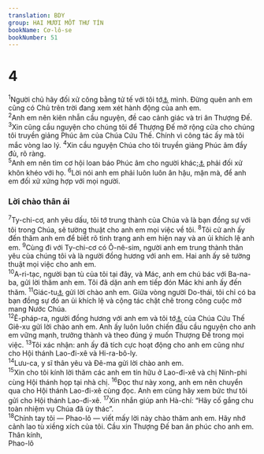 ```yaml
---
translation: BDY
group: HAI MƯƠI MỐT THƯ TÍN
bookName: Cơ-lô-se 
bookNumber: 51
---
```


<div class="title"><h1>4</h1></div>
<span class="verse co_4_1"><sup>1</sup>Người chủ hãy đối xử công bằng tử tế với tôi tớ<a href="#" data-toggle="tooltip" data-placement="bottom" title="Ctd nô lệ">⚓</a> mình. Đừng quên anh em cũng có Chủ trên trời đang xem xét hành động của anh em.<br/></span>
<span class="verse co_4_2"><sup>2</sup>Anh em nên kiên nhẫn cầu nguyện, đề cao cảnh giác và tri ân Thượng Đế. </span>
<span class="verse co_4_3"><sup>3</sup>Xin cũng cầu nguyện cho chúng tôi để Thượng Đế mở rộng cửa cho chúng tôi truyền giảng Phúc âm của Chúa Cứu Thế. Chính vì công tác ấy mà tôi mắc vòng lao lý. </span>
<span class="verse co_4_4"><sup>4</sup>Xin cầu nguyện Chúa cho tôi truyền giảng Phúc âm đầy đủ, rõ ràng.<br/></span>
<span class="verse co_4_5"><sup>5</sup>Anh em nên tìm cơ hội loan báo Phúc âm cho người khác;<a href="#" data-toggle="tooltip" data-placement="bottom" title="Nt hãy lợi dụng thì giờ">⚓</a> phải đối xử khôn khéo với họ. </span>
<span class="verse co_4_6"><sup>6</sup>Lời nói anh em phải luôn luôn ân hậu, mặn mà, để anh em đối xử xứng hợp với mọi người.</span>
<div class="title"><h3>Lời chào thân ái</h3></div>
<span class="verse co_4_7"><sup>7</sup>Ty-chi-cơ, anh yêu dấu, tôi tớ trung thành của Chúa và là bạn đồng sự với tôi trong Chúa, sẽ tường thuật cho anh em mọi việc về tôi. </span>
<span class="verse co_4_8"><sup>8</sup>Tôi cử anh ấy đến thăm anh em để biết rõ tình trạng anh em hiện nay và an ủi khích lệ anh em. </span>
<span class="verse co_4_9"><sup>9</sup>Cùng đi với Ty-chi-cơ có Ô-nê-sim, người anh em trung thành thân yêu của chúng tôi và là người đồng hương với anh em. Hai anh ấy sẽ tường thuật mọi việc cho anh em.<br/></span>
<span class="verse co_4_10"><sup>10</sup>A-ri-tạc, người bạn tù của tôi tại đây, và Mác, anh em chú bác với Ba-na-ba, gửi lời thăm anh em. Tôi đã dặn anh em tiếp đón Mác khi anh ấy đến thăm. </span>
<span class="verse co_4_11"><sup>11</sup>Giác-tu<a href="#" data-toggle="tooltip" data-placement="bottom" title="Người này cũng có tên là Giê-xu">⚓</a> gửi lời chào anh em. Giữa vòng người Do-thái, tôi chỉ có ba bạn đồng sự đó an ủi khích lệ và cộng tác chặt chẽ trong công cuộc mở mang Nước Chúa.<br/></span>
<span class="verse co_4_12"><sup>12</sup>Ê-pháp-ra, người đồng hương với anh em và tôi tớ<a href="#" data-toggle="tooltip" data-placement="bottom" title="Ctd nô lệ">⚓</a> của Chúa Cứu Thế Giê-xu gửi lời chào anh em. Anh ấy luôn luôn chiến đấu cầu nguyện cho anh em vững mạnh, trưởng thành và theo đúng ý muốn Thượng Đế trong mọi việc. </span>
<span class="verse co_4_13"><sup>13</sup>Tôi xác nhận: anh ấy đã tích cực hoạt động cho anh em cũng như cho Hội thánh Lao-đi-xê và Hi-ra-bô-ly.<br/></span>
<span class="verse co_4_14"><sup>14</sup>Lưu-ca, y sĩ thân yêu và Đê-ma gửi lời chào anh em.<br/></span>
<span class="verse co_4_15"><sup>15</sup>Xin cho tôi kính lời thăm các anh em tín hữu ở Lao-đi-xê và chị Ninh-phi cùng Hội thánh họp tại nhà chị. </span>
<span class="verse co_4_16"><sup>16</sup>Đọc thư này xong, anh em nên chuyển qua cho Hội thánh Lao-đi-xê cùng đọc. Anh em cũng hãy xem bức thư tôi gửi cho Hội thánh Lao-đi-xê. </span>
<span class="verse co_4_17"><sup>17</sup>Xin nhắn giúp anh Hà-chí: “Hãy cố gắng chu toàn nhiệm vụ Chúa đã ủy thác”.<br/></span>
<span class="verse co_4_18"><sup>18</sup>Chính tay tôi — Phao-lô — viết mấy lời này chào thăm anh em. Hãy nhớ cảnh lao tù xiềng xích của tôi. Cầu xin Thượng Đế ban ân phúc cho anh em.<br/>Thân kính,<br/>Phao-lô </span>
